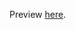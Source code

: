 Preview [here](https://JWJapitana.github.com/JWJapitana/INTE_DIT2_Projects/Registration/Page1.php).
